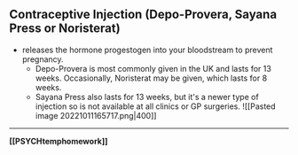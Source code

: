 ## Contraceptive Injection (Depo-Provera, Sayana Press or Noristerat)
- releases the hormone progestogen into your bloodstream to prevent pregnancy.
	- Depo-Provera is most commonly given in the UK and lasts for 13 weeks. Occasionally, Noristerat may be given, which lasts for 8 weeks.
	- Sayana Press also lasts for 13 weeks, but it's a newer type of injection so is not available at all clinics or GP surgeries.
![[Pasted image 20221011165717.png|400]]

---
**[[PSYCHtemphomework]]**